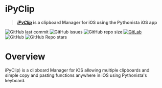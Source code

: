 #  iPyClip

<!--
![iPyClip Banner](media/iPyClip-Banner.png)
-->

> **[*iPyClip*](https://github.com/ConnerWill/iPyClip) is a clipboard Manager for iOS using the Pythonista iOS app**


![GitHub last commit](https://img.shields.io/github/last-commit/ConnerWill/iPyClip)
![GitHub issues](https://img.shields.io/github/issues-raw/ConnerWill/iPyClip)
![GitHub repo size](https://img.shields.io/github/repo-size/ConnerWill/iPyClip)
[![GitLab](https://img.shields.io/static/v1?label=gitlab&logo=gitlab&color=E24329&message=mirrored)](https://gitlab.com/ConnerWill/iPyClip)
![GitHub](https://img.shields.io/github/license/ConnerWill/iPyClip)
![GitHub Repo stars](https://img.shields.io/github/stars/ConnerWill/iPyClip?style=social)

<!--

## Table Of Contents
* [CAPshift](#capshift)
* [Overview](#overview)
* [Usage](#usage)
* [Hotkeys](#hotkeys)
* [Key States](#key-states)
   * [Caps Lock](#caps-lock)
   * [NumLock](#numlock)
   * [Scroll Lock](#scroll-lock)
* [Text Formatting](#text-formatting)
   * [Character Capitalization](#character-capitalization)
   * [Character Replacement](#character-replacement)
* [Configuration File](#configuration-file)
   * [Customizing Hotkeys](#customizing-hotkeys)
   * [Configuration File Values Descriptions](#configuration-file-value-descriptions)
   * [Configuration File Contents](#configuration-file-contents)
* [Running CAPshift at Startup](#running-capshift-at-startup)
   * [Standard Method](#standard-method)
   * [Smart Method](#smart-method)
   * [Task Scheduler Method](#task-scheduler-method)
* [Resources](#resources)
-->


# Overview 
iPyClip) is a clipboard Manager for iOS allowing multiple clipboards and simple copy and pasting functions anywhere in iOS using Pythonista's keyboard.

<!--
# Installation

1. Install [Pythonista](https://link to pythonista) if you havent already
2. Clone this repository:
```console
$  git clone https://github.com/ConnerWill/CAPshift.git
```
3. Run [`CAPshift.ahk`](https://github.com/ConnerWill/CAPshift/blob/main/CAPshift.ahk)

# Usage

Run [`CAPshift.ahk`](https://github.com/ConnerWill/CAPshift/blob/main/CAPshift.ahk) script *(open with AutoHotkey if prompted)*.

*Holding* <kbd>`CapsLock`</kbd> for `0.5` seconds toggles CapsLock **ON** or **OFF**

**Holding** <kbd>`CapsLock`</kbd>** for `1` second *(or user defined time)*  displays a popup tooltip menu.|<kbd>`CapsLock`</kbd>|`1`

**Holding** <kbd>`F1`</kbd> for `0.5` seconds *(or user defined time)* presses <kbd>`F1`</kbd> once.|<kbd>`F1`</kbd>|`0.5`

**Holding** <kbd>`NumLock`</kbd> for `0.5` seconds *(or user defined time)*, Toggles number pad locking. *(Default **Number Lock** state is **Enabled**)*|<kbd>`NumLock`</kbd> |`0.5`

**Holding** <kbd>`ScrollLock`</kbd> for `0.5` seconds *(or user defined time)* toggles CapsLock **ON** or **OFF**|<kbd>`ScrollLock`</kbd>|`0.5`


*You can also customize the hotkeys and actions as described in the **"Customizing Hotkeys"** section below.*

# Key States

## Caps Lock
Sometimes abbreviated as <kbd>`CAPS`</kbd> or <kbd>`CAPSLK`</kbd>. Caps Lock is a toggle key on a computer keyboard, when pressed it causes all letters typed to be in uppercase. Allowing you to switch the letters on your keyboard from lowercase to uppercase without holding <kbd>`Shift`</kbd>.

If you press the Caps Lock key, every letter you type on the keyboard will be automatically capitalized until you press it again to disable it.

For example, when Caps Lock is enabled, the typed letters appear "**LIKE THIS**". When disabled, they appear "**like this**".

## NumLock
Short for numeric lock or number lock, the Num key, Num Lock, or Num Lk key is on the top-left corner of a keyboard's numeric keypad. The Num Lock key enables and disables the numeric pad.

When *'Num Lock'* is enabled, you can use the numbers on the keypad. When *'Num Lock'* is disabled, pressing those keys activates those key's alternate function. For instance, the arrow keys on the keypad may only be used if *'Num Lock'* is disabled.

**Num lock keys:**

Below is a chart with additional information about what each numeric keypad key does when *'Num Lock'* is enabled and disabled. For example, pressing the <kbd>`2`</kbd> key on the numeric keypad when *'Num Lock'* is enabled enters the number <kbd>`2`</kbd>, and when *'Num Lock'* is off, it will arrow down one line.

Key pad key pressed|Num lock enabled|Num lock disabled
--- | :-: | :-:
<kbd>`0`</kbd>|0|Ins
<kbd>`1`</kbd>|1|End
<kbd>`2`</kbd>|2|↓
<kbd>`3`</kbd>|3|PgDn
<kbd>`4`</kbd>|4|←
<kbd>`5`</kbd>|5|Nothing
<kbd>`6`</kbd>|6|→
<kbd>`7`</kbd>|7|Home
<kbd>`8`</kbd>|8|↑
<kbd>`9`</kbd>|9|PgUp
<kbd>`.`</kbd>|.|Del

## Scroll Lock
Sometimes abbreviated as <kbd>`ScLk`</kbd>, <kbd>`ScrLk`</kbd>, or <kbd>`Slk`</kbd>, the *'Scroll Lock'* key is found on a computer keyboard, often located close to the pause key. The Scroll Lock key was initially intended to be used in conjunction with the arrow keys to scroll through the contents of a text box. It has also been used to stop the scrolling of text or halt the operation of a program. Today, the key is not often used.


# Text Formatting

## Character Capitalization

## Character Replacement

```ae=æ```,```oe=ø```,```aa=å```,```AE=Æ```,```OE=Ø```,```AA=Å```,```AA=Å```

``.return..newline..return..newline.=.space..tab..return..newline..comma..semicolon.``
```
*e.g.*
```ggg=GeeGeeGee```
: *'ggg'* will be replaced with *'GeeGeeGee'*
```

# Configuration File

## Customizing Hotkeys
To change the settings/behavior of this script, modify the [`CAPshift.ini`](https://github.com/ConnerWill/CAPshift/blob/main/CAPshift.ini) script and then run the [`CAPshift.ahk`](https://github.com/ConnerWill/CAPshift/blob/main/CAPshift.ahk) *(program will restart if it's already running).*

If the configuration file does not exist, isn't referenced, or is not in the same folder as [`CAPshift.ahk`](https://github.com/ConnerWill/CAPshift/blob/main/CAPshift.ahk), the configuration file will be automatically generated.

**Note:*
>>`!` *corresponds to* <kbd>`Alt`</kbd>
>
>>`+` *corresponds to*  <kbd>`Shift`</kbd>
>
>>`#` *corresponds to*  <kbd>`Win`</kbd>
>
>>`^` *corresponds to*  <kbd>`Ctrl`</kbd>

*A more detailed description of hotkeys can be found here: [AutoHotkey docs](https://autohotkey.com/docs/Hotkeys.htm).*<br>

*After any changes to the [`CAPshift.ini`](https://github.com/ConnerWill/CAPshift/blob/main/CAPshift.ini) configuration file, the program needs to be closed and opened again.*


## Configuration File Value Descriptions
Variable|Value|Description
--- | :--: | :-:
```capslockidle```|Range: `0-999` `0`=Off|```Seconds``` to wait before **turning off** <kbd>`CapsLock`</kbd> when the keyboard is idle.
```showstatus```|`0`=Hide `1`=Show|```Hide``` *or* ```show``` the status windows.
```delaycapslock```|`0`=Ignore `1`=Delay|```Enable``` *Or* ```Disable``` the script from affecting <kbd>`CapsLock`</kbd>.
```delayf1```|`0`=Ignore  `1`=Delay |```Enable``` *Or* ```Disable``` the script from affecting <kbd>`F1`</kbd>.
```delayinsert```|`0`=Ignore `1`=Delay|```Enable``` *Or* ```Disable``` the script from affecting <kbd>`Insert`</kbd>.
```delayscrolllock```|`0`=Ignore <kbd>`F1`</kbd> `1`=Delay ScrollLock|```Enable``` *Or* ```Disable``` the script from affecting <kbd>`ScrollLock`</kbd>.
```delaynumlock```|`0`=Ignore <kbd>`F1`</kbd> `1`=Delay|```Enable``` *Or* ```Disable``` the script from affecting <kbd>`NumLock`</kbd>.

## Configuration File Contents
**See [Configuration File Values Descriptions](#configuration-file-value-descriptions) for a description of each setting.)**

Contents of [`CAPshift.ini`](https://github.com/ConnerWill/CAPshift/blob/main/CAPshift.ini)

```ini
; KEY SETTINGS
\[Settings]
capslockidle=120    ;0-999  0=Off  Seconds to wait before turning off CapsLock when the keyboard is idle
showstatus=1        ;0,1    0=Hide  1=Show  Hide or show the status windows
delaycapslock=1     ;0,1    0=Ignore CapsLock  1=Delay F1
delayf1=1           ;0,1    0=Ignore F1  1=Delay F1
delayinsert=1
delayscrolllock=1
delaynumlock=1

; REPLACEMENTS
ae=æ
oe=ø
aa=å
AE=Æ
OE=Ø
AA=Å
AA=Å

; (Special characters):
;   .space.
;   .tab.
;   .comma.
;   .semicolon.
;   .return.
;   .newline.
```

# Running CAPshift at Startup

You can make the script run on every boot with either of these methods.

## **Standard Method**
*(Small-Brain method)*

1. Press <kbd>`Win`</kbd> + <kbd>`R`</kbd>, enter `shell:startup`, then click <kbd>OK</kbd>
2. Create a shortcut to the [`CAPshift.ahk`](https://github.com/ConnerWill/CAPshift/blob/main/CAPshift.ahk) in your startup folder.

## **Smart Method**
*(Big-Brain Method)*

1. Since the function of this script is to add scripts to the startup folder, you can just use this script to add itself to the startup folder.

2. You can do this by running the [`AutoStartupToggle.ahk`](https://github.com/ConnerWill) file *(Coming Soon ...)*.

3. Then select the [`CAPshift.ahk`](https://github.com/ConnerWill/CAPshift/blob/main/CAPshift.ahk) file and press the **Hotkey** to add the selected file to the startup folder.

*You can confirm the script has been added to the startup folder by pressing the **Hotkey** to display the **Startup Folder** shortcuts.*

## **Task Scheduler Method**
*(Chad Method)*

*Run the following commands in an Administrator powershell prompt.*
*Be sure to specify the correct path to your CAPshift.ahk file.*

```powershell
$T = New-ScheduledTaskAction -Execute "PATH\TO\CAPshift.ahk"
$P = New-ScheduledTaskTrigger -AtLogon
$S = New-ScheduledTaskPrincipal -GroupId "BUILTIN\Administrators" -RunLevel Highest
$F = New-ScheduledTaskSettingsSet -AllowStartIfOnBatteries -DontStopIfGoingOnBatteries -ExecutionTimeLimit 0
$D = New-ScheduledTask -Action $A -Principal $P -Trigger $T -Settings $S
Register-ScheduledTask CAPshift -InputObject $D
```

The task is now registered and will run on the next logon. The task can be viewed or modified in *'Task Scheduler'*.

---

# Resources
*To see debug messages, download [SysInternals DebugView](https://technet.microsoft.com/en-us/sysinternals/debugview).*

*Credit to [original script](https://www.autohotkey.com/boards/viewtopic.php?t=69889)*
-->
